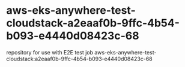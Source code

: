 # aws-eks-anywhere-test-cloudstack-a2eaaf0b-9ffc-4b54-b093-e4440d08423c-68
repository for use with E2E test job aws-eks-anywhere-test-cloudstack:a2eaaf0b-9ffc-4b54-b093-e4440d08423c-68
